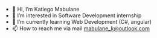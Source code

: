 - 👋 Hi, I’m Katlego Mabulane
- 👀 I’m interested in Software Development internship
- 🌱 I’m currently learning  Web Development (C#, angular)
- 📫 How to reach me via mail mabulane_k@outlook.com

<!---
Mabulane/Mabulane is a ✨ special ✨ repository because its `README.md` (this file) appears on your GitHub profile.
You can click the Preview link to take a look at your changes.
--->
